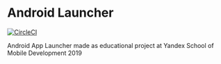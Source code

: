 # Android Launcher
[![CircleCI](https://circleci.com/gh/Whiskarek/Yandex-Launcher/tree/dev.svg?style=svg)](https://circleci.com/gh/Whiskarek/Yandex-Launcher/tree/dev)

Android App Launcher made as educational project at Yandex School of Mobile Development 2019
